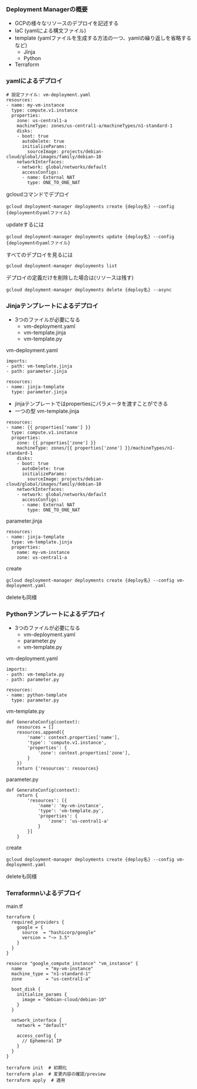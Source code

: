 ### Deployment Managerの概要
- GCPの様々なリソースのデプロイを記述する
- IaC (yamlによる構文ファイル)
- template (yamlファイルを生成する方法の一つ、yamlの繰り返しを省略するなど)
  - Jinja
  - Python
- Terraform


### yamlによるデプロイ
```
# 設定ファイル: vm-deployment.yaml
resources:
- name: my-vm-instance
  type: compute.v1.instance
  properties:
    zone: us-central1-a
    machineType: zones/us-central1-a/machineTypes/n1-standard-1
    disks:
    - boot: true
      autoDelete: true
      initializeParams:
        sourceImage: projects/debian-cloud/global/images/family/debian-10
    networkInterfaces:
    - network: global/networks/default
      accessConfigs:
      - name: External NAT
        type: ONE_TO_ONE_NAT
```

gcloudコマンドでデプロイ
```
gcloud deployment-manager deployments create {deploy名} --config {deploymentのyamlファイル}
```

updateするには
```
gcloud deployment-manager deployments update {deploy名} --config {deploymentのyamlファイル}
```

すべてのデプロイを見るには
```
gcloud deployment-manager deployments list
```

デプロイの定義だけを削除した場合は(リソースは残す)
```
gcloud deployment-manager deployments delete {deploy名} --async
```


### Jinjaテンプレートによるデプロイ
- 3つのファイルが必要になる
  - vm-deployment.yaml
  - vm-template.jinja
  - vm-template.py

vm-deployment.yaml
```
imports:
- path: vm-template.jinja
- path: parameter.jinja

resources:
- name: jinja-template
  type: parameter.jinja
```

- jinjaテンプレートではpropertiesにパラメータを渡すことができる
- 一つの型
vm-template.jinja
```
resources:
- name: {{ properties['name'] }}
  type: compute.v1.instance
  properties:
    zone: {{ properties['zone'] }}
    machineType: zones/{{ properties['zone'] }}/machineTypes/n1-standard-1
    disks:
    - boot: true
      autoDelete: true
      initializeParams:
        sourceImage: projects/debian-cloud/global/images/family/debian-10
    networkInterfaces:
    - network: global/networks/default
      accessConfigs:
      - name: External NAT
        type: ONE_TO_ONE_NAT
```

parameter.jinja
```
resources:
- name: jinja-template
  type: vm-template.jinja
  properties:
    name: my-vm-instance
    zone: us-central1-a
```

create
```
gcloud deployment-manager deployments create {deploy名} --config vm-deployment.yaml
```

deleteも同様


### Pythonテンプレートによるデプロイ
- 3つのファイルが必要になる
  - vm-deployment.yaml
  - parameter.py
  - vm-template.py

vm-deployment.yaml
```
imports:
- path: vm-template.py
- path: parameter.py

resources:
- name: python-template
  type: parameter.py
```

vm-template.py
```
def GenerateConfig(context):
    resources = []
    resources.append({
        'name': context.properties['name'],
        'type': 'compute.v1.instance',
        'properties': {
            'zone': context.properties['zone'],
        }
    })
    return {'resources': resources}
```

parameter.py
```
def GenerateConfig(context):
    return {
        'resources': [{
            'name': 'my-vm-instance',
            'type': 'vm-template.py',
            'properties': {
                'zone': 'us-central1-a'
            }
        }]
    }
```

create
```
gcloud deployment-manager deployments create {deploy名} --config vm-deployment.yaml
```
deleteも同様


### Terraformnいよるデプロイ
main.tf
```
terraform {
  required_providers {
    google = {
      source  = "hashicorp/google"
      version = "~> 3.5"
    }
  }
}

resource "google_compute_instance" "vm_instance" {
  name         = "my-vm-instance"
  machine_type = "n1-standard-1"
  zone         = "us-central1-a"

  boot_disk {
    initialize_params {
      image = "debian-cloud/debian-10"
    }
  }

  network_interface {
    network = "default"

    access_config {
      // Ephemeral IP
    }
  }
}
```

```
terraform init  # 初期化
terraform plan  # 変更内容の確認/preview
terraform apply  # 適用
```

